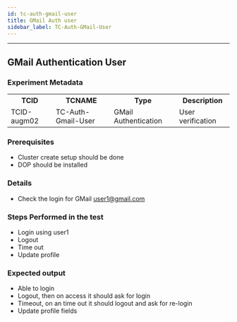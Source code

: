 ```yaml
---
id: tc-auth-gmail-user
title: GMail Auth user
sidebar_label: TC-Auth-GMail-User
---
```

------


## GMail Authentication User

### Experiment Metadata

<table>
  <tr>
    <th> TCID </th>
    <th> TCNAME </th>
    <th> Type </th>
    <th> Description </th>
  </tr>
  <tr>
    <td> TCID-augm02 </td>
    <td> TC-Auth-Gmail-User </td>
    <td> GMail Authentication </td>
    <td> User verification </td>
  </tr>
</table>

### Prerequisites
- Cluster create setup should be done
- DOP should be installed


### Details
- Check the login for GMail user1@gmail.com

### Steps Performed in the test

- Login using user1
- Logout
- Time out
- Update profile


### Expected output

- Able to login
- Logout, then on access it should ask for login
- Timeout, on an time out it should logout and ask for re-login
- Update profile fields

